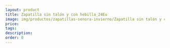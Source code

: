 ```yaml
---
layout: product
title: Zapatilla sin talón y con hebilla_24Eu
image: img/productos/zapatillas-senora-invierno/Zapatilla sin talón y con hebilla_24Eu.webp
price: 
tags: 
description: 
order: 0
---
```

